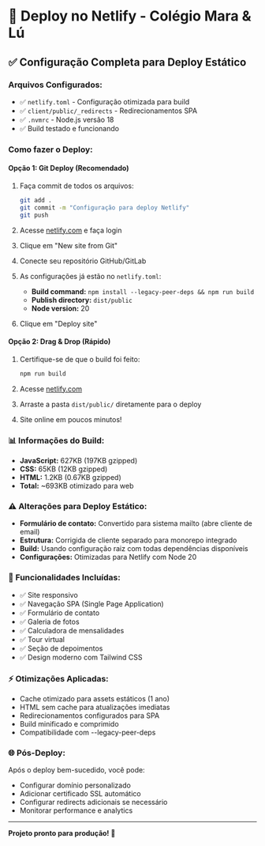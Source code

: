 # 🚀 Deploy no Netlify - Colégio Mara & Lú

## ✅ Configuração Completa para Deploy Estático

### Arquivos Configurados:
- ✅ `netlify.toml` - Configuração otimizada para build
- ✅ `client/public/_redirects` - Redirecionamentos SPA  
- ✅ `.nvmrc` - Node.js versão 18
- ✅ Build testado e funcionando

### Como fazer o Deploy:

#### Opção 1: Git Deploy (Recomendado)
1. Faça commit de todos os arquivos:
   ```bash
   git add .
   git commit -m "Configuração para deploy Netlify"
   git push
   ```

2. Acesse [netlify.com](https://netlify.com) e faça login
3. Clique em "New site from Git"
4. Conecte seu repositório GitHub/GitLab
5. As configurações já estão no `netlify.toml`:
   - **Build command:** `npm install --legacy-peer-deps && npm run build`
   - **Publish directory:** `dist/public`
   - **Node version:** 20

6. Clique em "Deploy site"

#### Opção 2: Drag & Drop (Rápido)
1. Certifique-se de que o build foi feito:
   ```bash
   npm run build
   ```

2. Acesse [netlify.com](https://netlify.com)
3. Arraste a pasta `dist/public/` diretamente para o deploy
4. Site online em poucos minutos!

### 📊 Informações do Build:
- **JavaScript:** 627KB (197KB gzipped)
- **CSS:** 65KB (12KB gzipped)  
- **HTML:** 1.2KB (0.67KB gzipped)
- **Total:** ~693KB otimizado para web

### ⚠️ Alterações para Deploy Estático:
- **Formulário de contato:** Convertido para sistema mailto (abre cliente de email)
- **Estrutura:** Corrigida de cliente separado para monorepo integrado
- **Build:** Usando configuração raiz com todas dependências disponíveis
- **Configurações:** Otimizadas para Netlify com Node 20

### 🔧 Funcionalidades Incluídas:
- ✅ Site responsivo
- ✅ Navegação SPA (Single Page Application)
- ✅ Formulário de contato
- ✅ Galeria de fotos
- ✅ Calculadora de mensalidades
- ✅ Tour virtual
- ✅ Seção de depoimentos
- ✅ Design moderno com Tailwind CSS

### ⚡ Otimizações Aplicadas:
- Cache otimizado para assets estáticos (1 ano)
- HTML sem cache para atualizações imediatas
- Redirecionamentos configurados para SPA
- Build minificado e comprimido
- Compatibilidade com --legacy-peer-deps

### 🌐 Pós-Deploy:
Após o deploy bem-sucedido, você pode:
- Configurar domínio personalizado
- Adicionar certificado SSL automático
- Configurar redirects adicionais se necessário
- Monitorar performance e analytics

---
**Projeto pronto para produção! 🎉**